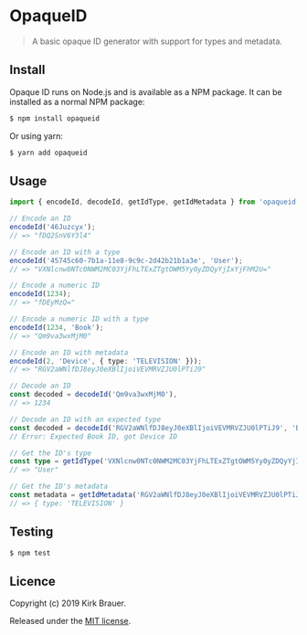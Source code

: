 # OpaqueID
> A basic opaque ID generator with support for types and metadata.

## Install
Opaque ID runs on Node.js and is available as a NPM package. It can be installed as a normal NPM package:

```bash
$ npm install opaqueid
```
Or using yarn:
```bash
$ yarn add opaqueid
```

## Usage
```typescript
import { encodeId, decodeId, getIdType, getIdMetadata } from 'opaqueid';

// Encode an ID
encodeId('46Juzcyx');
// => "fDQ2SnV6Y3l4"

// Encode an ID with a type
encodeId('45745c60-7b1a-11e8-9c9c-2d42b21b1a3e', 'User');
// => "VXNlcnw0NTc0NWM2MC03YjFhLTExZTgtOWM5Yy0yZDQyYjIxYjFhM2U="

// Encode a numeric ID
encodeId(1234);
// => "fDEyMzQ="

// Encode a numeric ID with a type
encodeId(1234, 'Book');
// => "Qm9va3wxMjM0"

// Encode an ID with metadata
encodeId(2, 'Device', { type: 'TELEVISION' }));
// => "RGV2aWNlfDJ8eyJ0eXBlIjoiVEVMRVZJU0lPTiJ9"

// Decode an ID
const decoded = decodeId('Qm9va3wxMjM0'),
// => 1234

// Decode an ID with an expected type
const decoded = decodeId('RGV2aWNlfDJ8eyJ0eXBlIjoiVEVMRVZJU0lPTiJ9', 'Book');
// Error: Expected Book ID, got Device ID

// Get the ID's type
const type = getIdType('VXNlcnw0NTc0NWM2MC03YjFhLTExZTgtOWM5Yy0yZDQyYjIxYjFhM2U=');
// => "User"

// Get the ID's metadata
const metadata = getIdMetadata('RGV2aWNlfDJ8eyJ0eXBlIjoiVEVMRVZJU0lPTiJ9');
// => { type: 'TELEVISION' }
```

## Testing
```bash
$ npm test
```

## Licence
Copyright (c) 2019 Kirk Brauer.

Released under the [MIT license](https://tldrlegal.com/license/mit-license).
